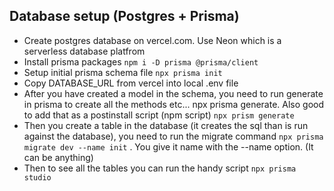 ## Database setup (Postgres + Prisma)

- Create postgres database on vercel.com. Use Neon which is a serverless database platfrom
- Install prisma packages `npm i -D prisma @prisma/client`
- Setup initial prisma schema file `npx prisma init`
- Copy DATABASE_URL from vercel into local .env file
- After you have created a model in the schema, you need to run generate in prisma
  to create all the methods etc... npx prisma generate. Also good to add that as a
  postinstall script (npm script) `npx prism generate`
- Then you create a table in the database (it creates the sql than is run against the database), you need to run the migrate command
  `npx prisma migrate dev --name init` . You give it name with the --name option. (It can be anything)
- Then to see all the tables you can run the handy script `npx prisma studio`
